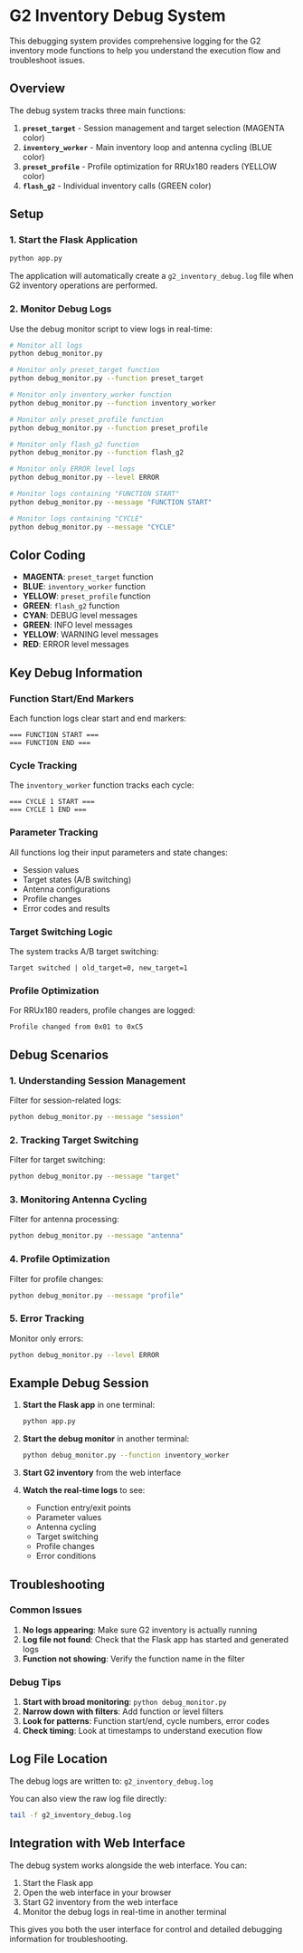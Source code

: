 # G2 Inventory Debug System

This debugging system provides comprehensive logging for the G2 inventory mode functions to help you understand the execution flow and troubleshoot issues.

## Overview

The debug system tracks three main functions:

1. **`preset_target`** - Session management and target selection (MAGENTA color)
2. **`inventory_worker`** - Main inventory loop and antenna cycling (BLUE color)
3. **`preset_profile`** - Profile optimization for RRUx180 readers (YELLOW color)
4. **`flash_g2`** - Individual inventory calls (GREEN color)

## Setup

### 1. Start the Flask Application

```bash
python app.py
```

The application will automatically create a `g2_inventory_debug.log` file when G2 inventory operations are performed.

### 2. Monitor Debug Logs

Use the debug monitor script to view logs in real-time:

```bash
# Monitor all logs
python debug_monitor.py

# Monitor only preset_target function
python debug_monitor.py --function preset_target

# Monitor only inventory_worker function
python debug_monitor.py --function inventory_worker

# Monitor only preset_profile function
python debug_monitor.py --function preset_profile

# Monitor only flash_g2 function
python debug_monitor.py --function flash_g2

# Monitor only ERROR level logs
python debug_monitor.py --level ERROR

# Monitor logs containing "FUNCTION START"
python debug_monitor.py --message "FUNCTION START"

# Monitor logs containing "CYCLE"
python debug_monitor.py --message "CYCLE"
```

## Color Coding

- **MAGENTA**: `preset_target` function
- **BLUE**: `inventory_worker` function
- **YELLOW**: `preset_profile` function
- **GREEN**: `flash_g2` function
- **CYAN**: DEBUG level messages
- **GREEN**: INFO level messages
- **YELLOW**: WARNING level messages
- **RED**: ERROR level messages

## Key Debug Information

### Function Start/End Markers

Each function logs clear start and end markers:

```
=== FUNCTION START ===
=== FUNCTION END ===
```

### Cycle Tracking

The `inventory_worker` function tracks each cycle:

```
=== CYCLE 1 START ===
=== CYCLE 1 END ===
```

### Parameter Tracking

All functions log their input parameters and state changes:

- Session values
- Target states (A/B switching)
- Antenna configurations
- Profile changes
- Error codes and results

### Target Switching Logic

The system tracks A/B target switching:

```
Target switched | old_target=0, new_target=1
```

### Profile Optimization

For RRUx180 readers, profile changes are logged:

```
Profile changed from 0x01 to 0xC5
```

## Debug Scenarios

### 1. Understanding Session Management

Filter for session-related logs:

```bash
python debug_monitor.py --message "session"
```

### 2. Tracking Target Switching

Filter for target switching:

```bash
python debug_monitor.py --message "target"
```

### 3. Monitoring Antenna Cycling

Filter for antenna processing:

```bash
python debug_monitor.py --message "antenna"
```

### 4. Profile Optimization

Filter for profile changes:

```bash
python debug_monitor.py --message "profile"
```

### 5. Error Tracking

Monitor only errors:

```bash
python debug_monitor.py --level ERROR
```

## Example Debug Session

1. **Start the Flask app** in one terminal:

   ```bash
   python app.py
   ```

2. **Start the debug monitor** in another terminal:

   ```bash
   python debug_monitor.py --function inventory_worker
   ```

3. **Start G2 inventory** from the web interface

4. **Watch the real-time logs** to see:
   - Function entry/exit points
   - Parameter values
   - Antenna cycling
   - Target switching
   - Profile changes
   - Error conditions

## Troubleshooting

### Common Issues

1. **No logs appearing**: Make sure G2 inventory is actually running
2. **Log file not found**: Check that the Flask app has started and generated logs
3. **Function not showing**: Verify the function name in the filter

### Debug Tips

1. **Start with broad monitoring**: `python debug_monitor.py`
2. **Narrow down with filters**: Add function or level filters
3. **Look for patterns**: Function start/end, cycle numbers, error codes
4. **Check timing**: Look at timestamps to understand execution flow

## Log File Location

The debug logs are written to: `g2_inventory_debug.log`

You can also view the raw log file directly:

```bash
tail -f g2_inventory_debug.log
```

## Integration with Web Interface

The debug system works alongside the web interface. You can:

1. Start the Flask app
2. Open the web interface in your browser
3. Start G2 inventory from the web interface
4. Monitor the debug logs in real-time in another terminal

This gives you both the user interface for control and detailed debugging information for troubleshooting.
